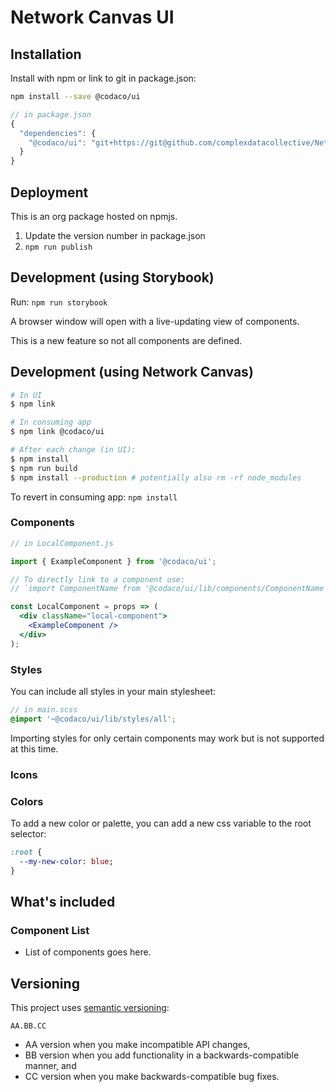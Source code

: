 # Network Canvas UI

## Installation

Install with npm or link to git in package.json:

```sh
npm install --save @codaco/ui
```

```js
// in package.json
{
  "dependencies": {
    "@codaco/ui": "git+https://git@github.com/complexdatacollective/Network-Canvas-UI.git"
  }
}
```

## Deployment

This is an org package hosted on npmjs.

1. Update the version number in package.json
1. `npm run publish`

## Development (using Storybook)

Run:
`npm run storybook`

A browser window will open with a live-updating view of components.

This is a new feature so not all components are defined.

## Development (using Network Canvas)

```sh
# In UI
$ npm link

# In consuming app
$ npm link @codaco/ui

# After each change (in UI):
$ npm install
$ npm run build
$ npm install --production # potentially also rm -rf node_modules
```

To revert in consuming app: `npm install`

### Components

```jsx
// in LocalComponent.js

import { ExampleComponent } from '@codaco/ui';

// To directly link to a component use:
// `import ComponentName from '@codaco/ui/lib/components/ComponentName'`;

const LocalComponent = props => (
  <div className="local-component">
    <ExampleComponent />
  </div>
);
```

### Styles

You can include all styles in your main stylesheet:

```scss
// in main.scss
@import '~@codaco/ui/lib/styles/all';
```

Importing styles for only certain components may work but is not supported at this time.

### Icons

### Colors

To add a new color or palette, you can add a new css variable to the root selector:

``` SASS
:root {
  --my-new-color: blue;
}
```

## What's included

### Component List

- List of components goes here.

## Versioning

This project uses [semantic versioning](http://semver.org/):

`
AA.BB.CC
`

- AA version when you make incompatible API changes,
- BB version when you add functionality in a backwards-compatible manner, and
- CC version when you make backwards-compatible bug fixes.
